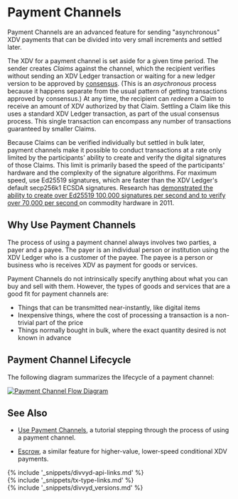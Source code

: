 # Payment Channels

Payment Channels are an advanced feature for sending "asynchronous" XDV payments that can be divided into very small increments and settled later.

The XDV for a payment channel is set aside for a given time period. The sender creates _Claims_ against the channel, which the recipient verifies without sending an XDV Ledger transaction or waiting for a new ledger version to be approved by [consensus](consensus.html). (This is an _asychronous_ process because it happens separate from the usual pattern of getting transactions approved by consensus.) At any time, the recipient can _redeem_ a Claim to receive an amount of XDV authorized by that Claim. Settling a Claim like this uses a standard XDV Ledger transaction, as part of the usual consensus process. This single transaction can encompass any number of transactions guaranteed by smaller Claims.

Because Claims can be verified individually but settled in bulk later, payment channels make it possible to conduct transactions at a rate only limited by the participants' ability to create and verify the digital signatures of those Claims. This limit is primarily based the speed of the participants' hardware and the complexity of the signature algorithms. For maximum speed, use Ed25519 signatures, which are faster than the XDV Ledger's default secp256k1 ECSDA signatures. Research has <a href="https://ed25519.cr.yp.to/ed25519-20110926.pdf">demonstrated the ability to create over Ed25519 100,000 signatures per second and to verify over 70,000 per second <i class="fa fa-external-link" aria-hidden="true"></i></a> on commodity hardware in 2011.


## Why Use Payment Channels

The process of using a payment channel always involves two parties, a payer and a payee. The payer is an individual person or institution using the XDV Ledger who is a customer of the payee. The payee is a person or business who is receives XDV as payment for goods or services.

Payment Channels do not intrinsically specify anything about what you can buy and sell with them. However, the types of goods and services that are a good fit for payment channels are:

- Things that can be transmitted near-instantly, like digital items
- Inexpensive things, where the cost of processing a transaction is a non-trivial part of the price
- Things normally bought in bulk, where the exact quantity desired is not known in advance


## Payment Channel Lifecycle

The following diagram summarizes the lifecycle of a payment channel:

[![Payment Channel Flow Diagram](img/paychan-flow.png)](img/paychan-flow.png)


## See Also

- [Use Payment Channels](use-payment-channels.html), a tutorial stepping through the process of using a payment channel.

- [Escrow](escrow.html), a similar feature for higher-value, lower-speed conditional XDV payments.

<!--{# common link defs #}-->
{% include '_snippets/divvyd-api-links.md' %}			
{% include '_snippets/tx-type-links.md' %}			
{% include '_snippets/divvyd_versions.md' %}

